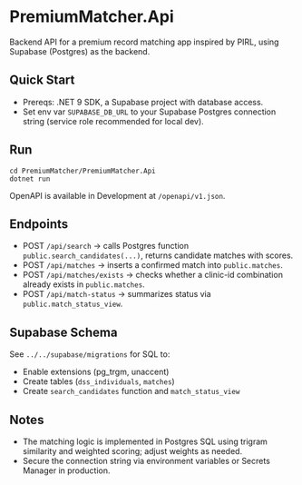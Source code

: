 PremiumMatcher.Api
==================

Backend API for a premium record matching app inspired by PIRL, using Supabase (Postgres) as the backend.

Quick Start
-----------
- Prereqs: .NET 9 SDK, a Supabase project with database access.
- Set env var `SUPABASE_DB_URL` to your Supabase Postgres connection string (service role recommended for local dev).

Run
---
```
cd PremiumMatcher/PremiumMatcher.Api
dotnet run
```
OpenAPI is available in Development at `/openapi/v1.json`.

Endpoints
---------
- POST `/api/search` → calls Postgres function `public.search_candidates(...)`, returns candidate matches with scores.
- POST `/api/matches` → inserts a confirmed match into `public.matches`.
- POST `/api/matches/exists` → checks whether a clinic-id combination already exists in `public.matches`.
- POST `/api/match-status` → summarizes status via `public.match_status_view`.

Supabase Schema
---------------
See `../../supabase/migrations` for SQL to:
- Enable extensions (pg_trgm, unaccent)
- Create tables (`dss_individuals`, `matches`)
- Create `search_candidates` function and `match_status_view`

Notes
-----
- The matching logic is implemented in Postgres SQL using trigram similarity and weighted scoring; adjust weights as needed.
- Secure the connection string via environment variables or Secrets Manager in production.

